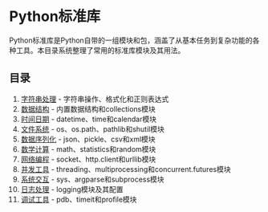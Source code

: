 # Python标准库

Python标准库是Python自带的一组模块和包，涵盖了从基本任务到复杂功能的各种工具。本目录系统整理了常用的标准库模块及其用法。

## 目录

1. [字符串处理](./字符串处理.md) - 字符串操作、格式化和正则表达式
2. [数据结构](./数据结构.md) - 内置数据结构和collections模块
3. [时间日期](./时间日期.md) - datetime、time和calendar模块
4. [文件系统](./文件系统.md) - os、os.path、pathlib和shutil模块
5. [数据序列化](./数据序列化.md) - json、pickle、csv和xml模块
6. [数学计算](./数学计算.md) - math、statistics和random模块
7. [网络编程](./网络编程.md) - socket、http.client和urllib模块
8. [并发工具](./并发工具.md) - threading、multiprocessing和concurrent.futures模块
9. [系统交互](./系统交互.md) - sys、argparse和subprocess模块
10. [日志处理](./日志处理.md) - logging模块及其配置
11. [调试工具](./调试工具.md) - pdb、timeit和profile模块

